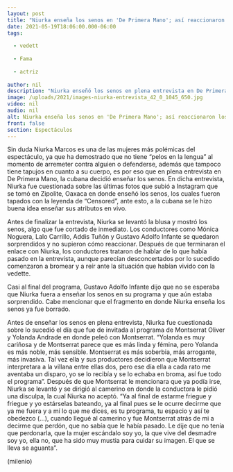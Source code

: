 ```yaml
---
layout: post
title: "Niurka enseña los senos en 'De Primera Mano'; así reaccionaron los conductores"
date: 2021-05-19T18:06:00.000-06:00
tags:
  
  - vedett
  
  - Fama
  
  - actriz
  
author: nil
description: "Niurka enseñó los senos en plena entrevista en De Primera Mano; así reaccionaron los conductores del programa. "
image: /uploads/2021/images-niurka-entrevista_42_0_1045_650.jpg
video: nil
audio: nil
alt: Niurka enseña los senos en 'De Primera Mano'; así reaccionaron los conductores
front: false
section: Espectáculos
---
```


Sin duda Niurka Marcos es una de las mujeres más polémicas del espectáculo, ya que ha demostrado que no tiene “pelos en la lengua” al momento de arremeter contra alguien o defenderse, además que tampoco tiene tapujos en cuanto a su cuerpo, es por eso que en plena entrevista en De Primera Mano, la cubana decidió enseñar los senos. En dicha entrevista, Niurka fue cuestionada sobre las últimas fotos que subió a Instagram que se tomó en Zipolite, Oaxaca en donde enseñó los senos, los cuales fueron tapados con la leyenda de “Censored”, ante esto, a la cubana se le hizo buena idea enseñar sus atributos en vivo. 

Antes de finalizar la entrevista, Niurka se levantó la blusa y mostró los senos, algo que fue cortado de inmediato. Los conductores como Mónica Noguera, Lalo Carrillo, Addis Tuñón y Gustavo Adolfo Infante se quedaron sorprendidos y no supieron cómo reaccionar. Después de que terminaran el enlace con Niurka, los conductores trataron de hablar de lo que había pasado en la entrevista, aunque parecían desconcertados por lo sucedido comenzaron a bromear y a reír ante la situación que habían vivido con la vedette. 

Casi al final del programa, Gustavo Adolfo Infante dijo que no se esperaba que Niurka fuera a enseñar los senos en su programa y que aún estaba sorprendido. Cabe mencionar que el fragmento en donde Niurka enseña los senos ya fue borrado. 

Antes de enseñar los senos en plena entrevista, Niurka fue cuestionada sobre lo sucedió el día que fue de invitada al programa de Montserrat Oliver y Yolanda Andrade en donde peleó con Montserrat. “Yolanda es muy cariñosa y de Montserrat parece que es más linda y fémina, pero Yolanda es más noble, más sensible. Montserrat es más soberbia, más arrogante, más invasiva. Tal vez ella y sus productores decidieron que Montserrat interpretara a la villana entre ellas dos, pero ese día ella a cada rato me aventaba un disparo, yo se lo recibía y se lo echaba en broma, así fue todo el programa”. 
Después de que Montserrat le mencionara que ya podía irse, Niurka se levantó y se dirigió al camerino en donde la conductora le pidió una disculpa, la cual Niurka no aceptó. “Ya al final de estarme friegue y friegue y yo estárselas bateando, ya al final pues se le ocurre decirme que ya me fuera y a mí lo que me dices, es tu programa, tu espacio y así te obedezco (…), cuando llegué al camerino y fue Montserrat atrás de mi a decirme que perdón, que no sabía que le había pasado. Le dije que no tenía que perdonarla, que la mujer escándalo soy yo, la que vive del desmadre soy yo, ella no, que ha sido muy mustia para cuidar su imagen. El que se lleva se aguanta”. 

(milenio)